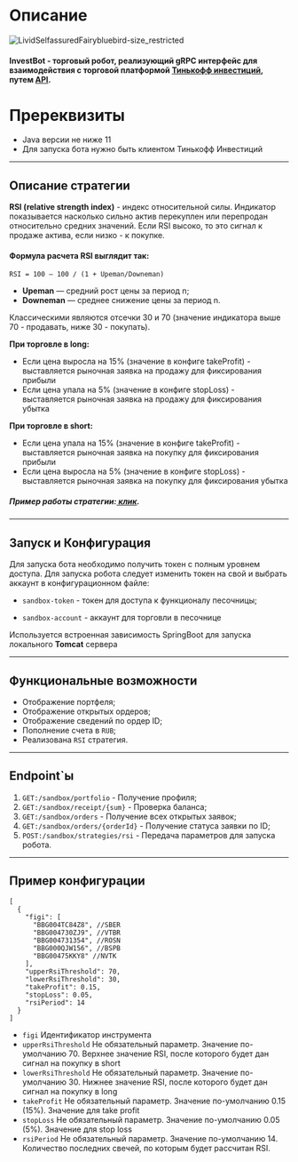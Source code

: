 # Описание
![LividSelfassuredFairybluebird-size_restricted](https://github.com/13fragment/InvestBot/assets/74821169/1883f2c6-bf4d-4196-8147-ac06519b730f)
<h4>InvestBot - торговый робот, реализующий <b>gRPC</b> интерфейс для взаимодействия с торговой платформой <a href="https://www.tinkoff.ru/invest/">Тинькофф инвестиций</a>, путем <a href="https://github.com/Tinkoff/investAPI/ ">API</a>.</h3>

# Пререквизиты
* Java версии не ниже 11
* Для запуска бота нужно быть клиентом Тинькофф Инвестиций

***
## Описание стратегии
<b>RSI (relative strength index)</b> - индекс относительной силы. Индикатор показывается насколько сильно актив перекуплен или перепродан относительно средних значений.
Если RSI высоко, то это сигнал к продаже актива, если низко - к покупке.

<h4>Формула расчета RSI выглядит так:</h3>

```
RSI = 100 — 100 / (1 + Upeman/Downeman)
```

- <b>Upeman</b> — средний рост цены за период n;
- <b>Downeman</b> — среднее снижение цены за период n.

Классическими являются отсечки 30 и 70 (значение индикатора выше 70 - продавать, ниже 30 - покупать).

<b>При торговле в long:</b>
- Если цена выросла на 15% (значение в конфиге takeProfit) - выставляется рыночная заявка на продажу для фиксирования прибыли
- Если цена упала на 5% (значение в конфиге stopLoss) - выставляется рыночная заявка на продажу для фиксирования убытка

<b>При торговле в short:</b>
- Если цена упала на 15% (значение в конфиге takeProfit) - выставляется рыночная заявка на покупку для фиксирования прибыли
- Если цена выросла на 5% (значение в конфиге stopLoss) - выставляется рыночная заявка на покупку для фиксирования убытка

<h5>Пример работы стратегии:<a href="https://imgur.com/a/b6mpjE2"> клик</a>.</h4>

***

## Запуск и Конфигурация
Для запуска бота необходимо получить токен с полным уровнем доступа.
Для запуска робота следует изменить токен на свой и выбрать аккаунт в конфигурационном файле:

* ```sandbox-token``` - токен для доступа к функционалу песочницы;

* ```sandbox-account``` - аккаунт для торговли в песочнице

Используется встроенная зависимость SpringBoot для запуска локального <b>Tomcat</b> сервера

***

## Функциональные возможности

* Отображение портфеля;
* Отображение открытых ордеров;
* Отображение сведений по ордер ID;
* Пополнение счета в ```RUB```;
* Реализована ```RSI``` стратегия.

***


## Endpoint`ы

1. ```GET:/sandbox/portfolio``` - Получение профиля;
2. ```GET:/sandbox/receipt/{sum}``` - Проверка баланса;
3. ```GET:/sandbox/orders``` - Получение всех открытых заявок;
4. ```GET:/sandbox/orders/{orderId}``` - Получение статуса заявки по ID;
5. ```POST:/sandbox/strategies/rsi``` - Передача параметров для запуска робота.
***


## Пример конфигурации
```json5
[
  {
    "figi": [
      "BBG004TC84Z8", //SBER
      "BBG004730ZJ9", //VTBR
      "BBG004731354", //ROSN
      "BBG000QJW156", //BSPB
      "BBG00475KKY8" //NVTK
    ],
    "upperRsiThreshold": 70, 
    "lowerRsiThreshold": 30,
    "takeProfit": 0.15,
    "stopLoss": 0.05,
    "rsiPeriod": 14
  }
]
```
- ```figi``` Идентификатор инструмента
- ```upperRsiThreshold``` Не обязательный параметр. Значение по-умолчанию 70. Верхнее значение RSI, после которого будет дан сигнал на покупку в short
- ```lowerRsiThreshold``` Не обязательный параметр. Значение по-умолчанию 30. Нижнее значение RSI, после которого будет дан сигнал на покупку в long
- ```takeProfit``` Не обязательный параметр. Значение по-умолчанию 0.15 (15%). Значение для take profit
- ```stopLoss``` Не обязательный параметр. Значение по-умолчанию 0.05 (5%). Значение для stop loss
- ```rsiPeriod``` Не обязательный параметр. Значение по-умолчанию 14. Количество последних свечей, по которым будет рассчитан RSI. 
